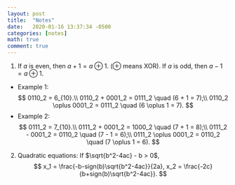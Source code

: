 ```yaml
---
layout: post
title:  "Notes"
date:   2020-01-16 13:37:34 -0500
categories: [notes]
math: true
comment: true
---
```


1. If $a$ is even, then $a + 1 = a \oplus 1$. ($\oplus$ means XOR).
   If $a$ is odd, then $a - 1 = a \oplus 1$.
  - Example 1: $$
  0110_2 = 6_{10}.\\
  0110_2 + 0001_2 = 0111_2 \quad (6 + 1 = 7);\\
  0110_2 \oplus 0001_2 = 0111_2 \quad (6 \oplus 1 = 7).
  $$
  - Example 2: $$
  0111_2 = 7_{10}.\\
  0111_2 + 0001_2 = 1000_2 \quad (7 + 1 = 8);\\
  0111_2 - 0001_2 = 0110_2 \quad (7 - 1 = 6);\\
  0111_2 \oplus 0001_2 = 0110_2 \quad (7 \oplus 1 = 6).
  $$

2. Quadratic equations: If $\sqrt{b^2-4ac} - b > 0$, $$
  x_1 = \frac{-b-sign(b)\sqrt{b^2-4ac}}{2a},
  x_2 = \frac{-2c}{b+sign(b)\sqrt{b^2-4ac}}.
  $$
